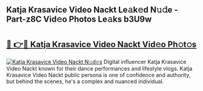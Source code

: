## Katja Krasavice Video Nackt Le𝚊k𝚎d N𝚞𝚍e - Part-z8C Vid𝚎o Photos Le𝚊ks b3U9w

# <h2><a href="http://fb9xr9.evod.top/?m=Katja+Krasavice+Video+Nackt">🔗 👉🔴 Katja Krasavice Video Nackt Vid𝚎o Ph𝚘t𝚘s</a></h2>

[![Katja Krasavice Video Nackt N𝚞d𝚎s](https://i.imgur.com/8V9OHl7.gif)](http://fb9xr9.evod.top/?m=Katja+Krasavice+Video+Nackt)
Digital influencer Katja Krasavice Video Nackt known for their dance performances and lifestyle vlogs. Katja Krasavice Video Nackt public persona is one of confidence and authority, but behind the scenes, he's a complex and nuanced individual. 
